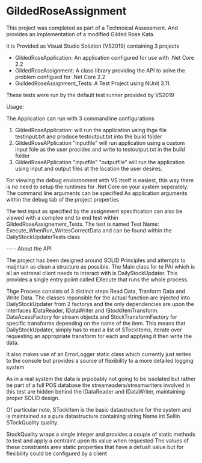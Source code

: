 # GildedRoseAssignment

This project was completed as part of a Technoical Assessment. And provides an implementation of a modified Gilded Rose Kata.

It is Provided as Visual Studio Solution (VS2019) containing 3 projects

* GildedRoseApplication: An application configured for use with .Net Core 2.2
* GildedRoseAssignment: A class library providing the API to solve the problem configued for .Net Core 2.2
* GuildedRoseAssignment_Tests: A Test Project using NUnit 3.11. 

These tests were run by the default test runner provided by VS2019

Usage:

The Application can run with 3 commandline configurations

1) GildedRoseApplication: will run the application using thge file testinput.txt and produce testoutput.txt into the build folder
2) GildedRoseAPplication "inputfile" will run application using a custom input fole as the user procides and write to testoutput.txt in the build folder
3) GildedRoseAPplication "inputfile" "outputfile" will run the application using input and output files at the location the user desires.

For viewing the debug envioronment with VS itself is easiest, this way there is no need to setup the runtimes for .Net Core on your system 
seperately. The command line arguments can be specified As application arguments within the debug tab of the project properties

The test input as specified by the assignment specification can also be viewed with a complee end to end test within GildedRoseAssignement_Tests. 
The test is named Test Name:	Execute_WhenRun_WritesCorrectData and can be found within the DailyStockUpdaterTests class

---- About the API

The project has been designed around SOLID Principles and attempts to maijntain as clean a structure as possible. The Main class for te PAI which is 
all an extrenal client needs to interact with is DailyStockUpdater. This provides a single entry poiint called EXecute that runs the whole
process. 

Thge Process consists of 3 distinct steps Read Data, Tranform Data and Write Data. The classes reponsible for the actual function are injected into
DailyStockUpdater from 2 factorys and the only dependencies are upon the interfaces IDataReader, IDataWriter and IStockItemTransform. 
DataAcessFactory for stream objects and StockTransformFactory for specific transforms depending on the name of the item. This means that 
DailyStockUpdater, simply has to read a list of STockItems, iterate over requesting an appropriate transform for each and applying it then
write the data. 

It also makes use of an ErrorLogger static class which currently just writes to the console but provides a source of flexibility to a more
detailed logging system 

As in a real system the data is prpobably not going to be issolated but rather be part of a full POS database the streameaders/streamwriters 
involved in this test are hidden behind the IDataReader and IDataWriter, maintaining proper SOLID design.

Of particular note, STockItem is the basic datastructure for the system and is maintained as a pure datastructure containing 
string Name
int Sellin
STockQuality quality. 

StockQuality wraps a single integer and provides a couple of static methods to test and apply a ocntraint upon its value when requested
The values of these constraints arev static properties that have a defualt value but for flexibility could be configured by a client


